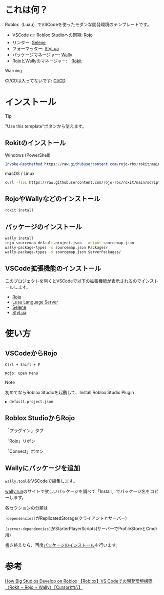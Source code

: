# これは何？

Roblox（Luau）でVSCodeを使ったモダンな開発環境のテンプレートです。

- VSCode 👉 Roblox Studioへの同期: [Rojo](https://github.com/rojo-rbx/rojo)
- リンター: [Selene](https://github.com/Kampfkarren/selene)
- フォーマッター: [StyLua](https://github.com/JohnnyMorganz/StyLua)
- パッケージマネージャー: [Wally](https://github.com/UpliftGames/wally)
- RojoとWallyのマネージャー:　[Rokit](https://github.com/rojo-rbx/rokit)

> [!WARNING]
> CI/CDは入ってないです: [CI/CD](https://github.com/Roblox/place-ci-cd-demo)

# インストール

> [!TIP]
> "Use this template"ボタンから使えます。

## Rokitのインストール

Windows (PowerShell)

```powershell
Invoke-RestMethod https://raw.githubusercontent.com/rojo-rbx/rokit/main/scripts/install.ps1 | Invoke-Expression
```

macOS / Linux

```bash
curl -fsSL https://raw.githubusercontent.com/rojo-rbx/rokit/main/scripts/install.sh | sh
```

## RojoやWallyなどのインストール

```bash
rokit install
```

## パッケージのインストール

```bash
wally install
rojo sourcemap default.project.json --output sourcemap.json
wally-package-types -s sourcemap.json Packages/
wally-package-types -s sourcemap.json ServerPackages/
```

## VSCode拡張機能のインストール

このプロジェクトを開くとVSCodeで以下の拡張機能が表示されるのでインストールします。

- [Rojo](https://marketplace.visualstudio.com/items?itemName=evaera.vscode-rojo)
- [Luau Language Server](https://marketplace.visualstudio.com/items?itemName=JohnnyMorganz.luau-lsp)
- [Selene](https://marketplace.visualstudio.com/items?itemName=Kampfkarren.selene-vscode)
- [StyLua](https://marketplace.visualstudio.com/items?itemName=JohnnyMorganz.stylua)

# 使い方

## VSCodeからRojo

`Ctrl + Shift + P`

`Rojo: Open Menu`

> [!NOTE]
> 初めてならRoblox Studioを起動して、Install Roblox Studio Plugin

`▶ default.project.json`


## Roblox StudioからRojo

「プラグイン」タブ

「Rojo」リボン

「Connect」ボタン

## Wallyにパッケージを追加

`wally.toml`をVSCodeで編集します。

[wally.run](https://wally.run/)のサイトで欲しいパッケージを調べて「Install」でパッケージ名をコピーします。

各セクションの分類は

`[dependencies]`がReplicatedStorage(クライアントとサーバー)

`[server-dependencies]`がStarterPlayerScripts(サーバーでProfileStoreとCmdr用)

書き終えたら、再度[パッケージのインストール](#パッケージのインストール)を行います。

# 参考

[How Big Studios Develop on Roblox](https://www.youtube.com/watch?v=IJDg6tRJmHo)
[【Roblox】VS Codeでの開発環境構築（Rokit + Rojo + Wally）【Cursor対応】](https://zenn.dev/ambr_inc/articles/15bef38a830a2e)
